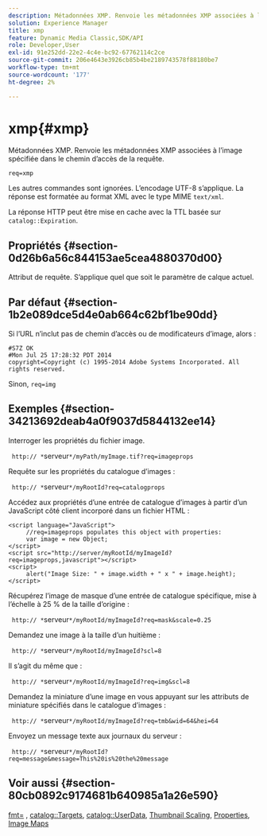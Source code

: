 ```yaml
---
description: Métadonnées XMP. Renvoie les métadonnées XMP associées à l’image spécifiée dans le chemin d’accès de la requête.
solution: Experience Manager
title: xmp
feature: Dynamic Media Classic,SDK/API
role: Developer,User
exl-id: 91e252dd-22e2-4c4e-bc92-67762114c2ce
source-git-commit: 206e4643e3926cb85b4be2189743578f88180be7
workflow-type: tm+mt
source-wordcount: '177'
ht-degree: 2%

---
```


# xmp{#xmp}

Métadonnées XMP. Renvoie les métadonnées XMP associées à l’image spécifiée dans le chemin d’accès de la requête.

`req=xmp`

Les autres commandes sont ignorées. L’encodage UTF-8 s’applique. La réponse est formatée au format XML avec le type MIME `text/xml`.

La réponse HTTP peut être mise en cache avec la TTL basée sur `catalog::Expiration`.

## Propriétés {#section-0d26b6a56c844153ae5cea4880370d00}

Attribut de requête. S’applique quel que soit le paramètre de calque actuel.

## Par défaut {#section-1b2e089dce5d4e0ab664c62bf1be90dd}

Si l’URL n’inclut pas de chemin d’accès ou de modificateurs d’image, alors :

```
#S7Z OK 
#Mon Jul 25 17:28:32 PDT 2014 
copyright=Copyright (c) 1995-2014 Adobe Systems Incorporated. All rights reserved.
```

Sinon, `req=img`

## Exemples {#section-34213692deab4a0f9037d5844132ee14}

Interroger les propriétés du fichier image.

` http:// *`serveur`*/myPath/myImage.tif?req=imageprops`

Requête sur les propriétés du catalogue d’images :

` http:// *`serveur`*/myRootId?req=catalogprops`

Accédez aux propriétés d’une entrée de catalogue d’images à partir d’un JavaScript côté client incorporé dans un fichier HTML :

```
<script language="JavaScript"> 
     //req=imageprops populates this object with properties: 
     var image = new Object; 
</script> 
<script src="http://server/myRootId/myImageId?req=imageprops,javascript"></script> 
<script> 
     alert("Image Size: " + image.width + " x " + image.height); 
</script>
```

Récupérez l’image de masque d’une entrée de catalogue spécifique, mise à l’échelle à 25 % de la taille d’origine :

` http:// *`serveur`*/myRootId/myImageId?req=mask&scale=0.25`

Demandez une image à la taille d’un huitième :

` http:// *`serveur`*/myRootId/myImageId?scl=8`

Il s’agit du même que :

` http:// *`serveur`*/myRootId/myImageId?req=img&scl=8`

Demandez la miniature d’une image en vous appuyant sur les attributs de miniature spécifiés dans le catalogue d’images :

` http:// *`serveur`*/myRootId/myImageId?req=tmb&wid=64&hei=64`

Envoyez un message texte aux journaux du serveur :

` http:// *`serveur`*/myRootId?req=message&message=This%20is%20the%20message`

## Voir aussi {#section-80cb0892c9174681b640985a1a26e590}

[fmt=](../../../../../../is-api/http-ref/image-serving-api-ref/c-http-protocol-reference/c-command-reference/r-is-http-fmt.md#reference-cdf10043423b45ba9fe15157fb3ae37a) , [catalog::Targets](/help/aem-is-ir-api/is-api/image-catalog/image-serving-api-ref/c-image-catalog-reference/c-image-svg-data-reference/c-image-data-reference/r-targets-cat.md), [catalog::UserData](/help/aem-is-ir-api/is-api/image-catalog/image-serving-api-ref/c-image-catalog-reference/c-image-svg-data-reference/c-image-data-reference/r-userdata-cat.md), [Thumbnail Scaling](../../../../../../is-api/http-ref/image-serving-api-ref/c-http-protocol-reference/c-notes-on-server-behavior/r-thumbnail-scaling.md#reference-0f71817f721d4913b34816758d69b07f), [Properties](../../../../../../is-api/http-ref/image-serving-api-ref/c-http-protocol-reference/c-response-data/c-properties/c-properties.md#concept-49c609fd6de942cab422ee412353c9d9), [Image Maps](../../../../../../is-api/http-ref/image-serving-api-ref/c-http-protocol-reference/c-syntax-and-features/r-image-maps.md#reference-ff7d1bac2a064104b0c508a81316fdab)
